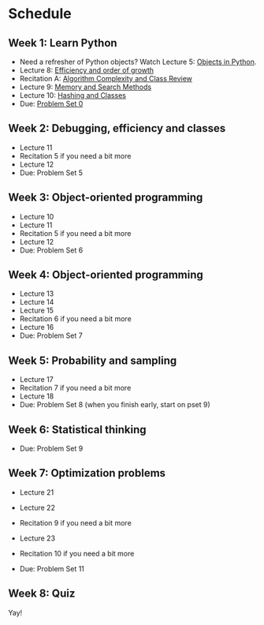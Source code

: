# Schedule

## Week 1: Learn Python

* Need a refresher of Python objects? Watch Lecture 5: [Objects in Python](/lectures/lecture-5).
* Lecture 8: [Efficiency and order of growth](/lectures/lecture-8)
* Recitation A: [Algorithm Complexity and Class Review](/recitations/recitation-a)
* Lecture 9: [Memory and Search Methods](/lectures/lecture-9)
* Lecture 10: [Hashing and Classes](/lectures/lecture-10)
* Due: [Problem Set 0](/problem-sets/problem-set-0)

## Week 2: Debugging, efficiency and classes

- Lecture 11
- Recitation 5 if you need a bit more
- Lecture 12
- Due: Problem Set 5

## Week 3: Object-oriented programming

- Lecture 10
- Lecture 11
- Recitation 5 if you need a bit more
- Lecture 12
- Due: Problem Set 6

## Week 4: Object-oriented programming

- Lecture 13
- Lecture 14
- Lecture 15
- Recitation 6 if you need a bit more
- Lecture 16
- Due: Problem Set 7

## Week 5: Probability and sampling

- Lecture 17
- Recitation 7 if you need a bit more
- Lecture 18
- Due: Problem Set 8 (when you finish early, start on pset 9)

## Week 6: Statistical thinking

- Due: Problem Set 9

## Week 7: Optimization problems

- Lecture 21
- Lecture 22
- Recitation 9 if you need a bit more

- Lecture 23
- Recitation 10 if you need a bit more
- Due: Problem Set 11

## Week 8: Quiz

Yay!
